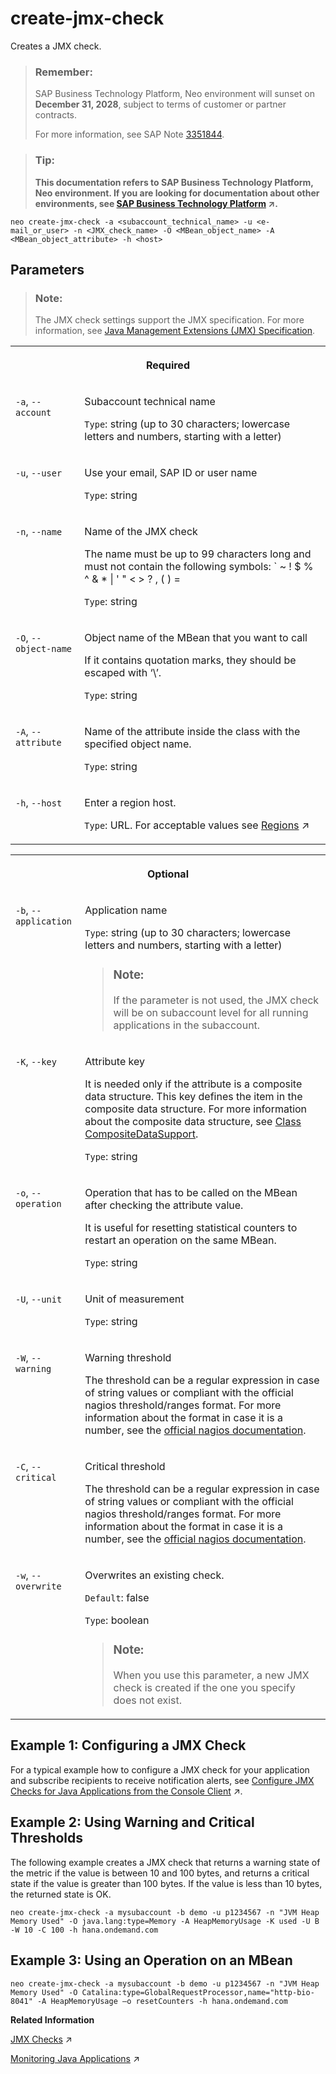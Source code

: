 <!-- loio298a207f33c4484b9894b7c4e2900566 -->

# create-jmx-check

Creates a JMX check.



> ### Remember:  
> SAP Business Technology Platform, Neo environment will sunset on **December 31, 2028**, subject to terms of customer or partner contracts.
> 
> For more information, see SAP Note [3351844](https://me.sap.com/notes/3351844).

> ### Tip:  
> **This documentation refers to SAP Business Technology Platform, Neo environment. If you are looking for documentation about other environments, see [SAP Business Technology Platform](https://help.sap.com/viewer/65de2977205c403bbc107264b8eccf4b/Cloud/en-US/6a2c1ab5a31b4ed9a2ce17a5329e1dd8.html "SAP Business Technology Platform (SAP BTP) is an integrated offering comprised of four technology portfolios: database and data management, application development and integration, analytics, and intelligent technologies. The platform offers users the ability to turn data into business value, compose end-to-end business processes, and build and extend SAP applications quickly.") :arrow_upper_right:.**



```
neo create-jmx-check -a <subaccount_technical_name> -u <e-mail_or_user> -n <JMX_check_name> -O <MBean_object_name> -A <MBean_object_attribute> -h <host>
```



## Parameters

> ### Note:  
> The JMX check settings support the JMX specification. For more information, see [Java Management Extensions \(JMX\) Specification](https://docs.oracle.com/javase/8/docs/technotes/guides/jmx/JMX_1_4_specification.pdf).


<table>
<tr>
<th valign="top" colspan="2">

Required



</th>
</tr>
<tr>
<td valign="top">

`-a`, `--account`



</td>
<td valign="top">

Subaccount technical name

`Type`: string \(up to 30 characters; lowercase letters and numbers, starting with a letter\)



</td>
</tr>
<tr>
<td valign="top">

`-u`, `--user`



</td>
<td valign="top">

Use your email, SAP ID or user name

`Type`: string



</td>
</tr>
<tr>
<td valign="top">

`-n`, `--name`



</td>
<td valign="top">

Name of the JMX check

The name must be up to 99 characters long and must not contain the following symbols: \` ~ ! $ % ^ & \* | ' " < \> ? , \( \) =

`Type`: string



</td>
</tr>
<tr>
<td valign="top">

`-O`, `--object-name`



</td>
<td valign="top">

Object name of the MBean that you want to call

If it contains quotation marks, they should be escaped with ‘\\’.

`Type`: string



</td>
</tr>
<tr>
<td valign="top">

`-A`, `--attribute`



</td>
<td valign="top">

Name of the attribute inside the class with the specified object name.

`Type`: string



</td>
</tr>
<tr>
<td valign="top">

`-h`, `--host`



</td>
<td valign="top">

Enter a region host.

`Type`: URL. For acceptable values see [Regions](https://help.sap.com/viewer/65de2977205c403bbc107264b8eccf4b/Cloud/en-US/350356d1dc314d3199dca15bd2ab9b0e.html "You can deploy applications in different regions. Each region represents a geographical location (for example, Europe, US East) where applications, data, or services are hosted.") :arrow_upper_right:



</td>
</tr>
</table>


<table>
<tr>
<th valign="top" colspan="2">

Optional



</th>
</tr>
<tr>
<td valign="top">

`-b`, `--application` 



</td>
<td valign="top">

Application name

`Type`: string \(up to 30 characters; lowercase letters and numbers, starting with a letter\)

> ### Note:  
> If the parameter is not used, the JMX check will be on subaccount level for all running applications in the subaccount.



</td>
</tr>
<tr>
<td valign="top">

`-K`, `--key`



</td>
<td valign="top">

Attribute key

It is needed only if the attribute is a composite data structure. This key defines the item in the composite data structure. For more information about the composite data structure, see [Class CompositeDataSupport](http://docs.oracle.com/javase/1.5.0/docs/api/javax/management/openmbean/CompositeDataSupport.html).

`Type`: string



</td>
</tr>
<tr>
<td valign="top">

`-o`, `--operation`



</td>
<td valign="top">

Operation that has to be called on the MBean after checking the attribute value.

It is useful for resetting statistical counters to restart an operation on the same MBean.

`Type`: string



</td>
</tr>
<tr>
<td valign="top">

`-U`, `--unit`



</td>
<td valign="top">

Unit of measurement

`Type`: string



</td>
</tr>
<tr>
<td valign="top">

`-W`, `--warning`



</td>
<td valign="top">

Warning threshold

The threshold can be a regular expression in case of string values or compliant with the official nagios threshold/ranges format. For more information about the format in case it is a number, see the [official nagios documentation](https://nagios-plugins.org/doc/guidelines.html#THRESHOLDFORMAT).



</td>
</tr>
<tr>
<td valign="top">

`-C`, `--critical`



</td>
<td valign="top">

Critical threshold

The threshold can be a regular expression in case of string values or compliant with the official nagios threshold/ranges format. For more information about the format in case it is a number, see the [official nagios documentation](https://nagios-plugins.org/doc/guidelines.html#THRESHOLDFORMAT).



</td>
</tr>
<tr>
<td valign="top">

`-w`, `--overwrite`



</td>
<td valign="top">

Overwrites an existing check.

`Default`: false

`Type`: boolean

> ### Note:  
> When you use this parameter, a new JMX check is created if the one you specify does not exist.



</td>
</tr>
</table>



## Example 1: Configuring a JMX Check

For a typical example how to configure a JMX check for your application and subscribe recipients to receive notification alerts, see [Configure JMX Checks for Java Applications from the Console Client](https://help.sap.com/viewer/64f7d2b06c6b40a9b3097860c5930641/Cloud/en-US/21d734fa88f44298a8a9cb1f759f8fb9.html "Configure a JMX check from the console client to monitor your Java application.") :arrow_upper_right:.



## Example 2: Using Warning and Critical Thresholds

The following example creates a JMX check that returns a warning state of the metric if the value is between 10 and 100 bytes, and returns a critical state if the value is greater than 100 bytes. If the value is less than 10 bytes, the returned state is OK.

```
neo create-jmx-check -a mysubaccount -b demo -u p1234567 -n "JVM Heap Memory Used" -O java.lang:type=Memory -A HeapMemoryUsage -K used -U B -W 10 -C 100 -h hana.ondemand.com
```



## Example 3: Using an Operation on an MBean

```
neo create-jmx-check -a mysubaccount -b demo -u p1234567 -n "JVM Heap Memory Used" -O Catalina:type=GlobalRequestProcessor,name="http-bio-8041" -A HeapMemoryUsage –o resetCounters -h hana.ondemand.com
```

**Related Information**  


[JMX Checks](https://help.sap.com/viewer/64f7d2b06c6b40a9b3097860c5930641/Cloud/en-US/ef5c05a713154945b347f87b54446c2b.html "Registering JMX checks allows alerting on any metric that is based on JMX MBean attribute.") :arrow_upper_right:

[Monitoring Java Applications](https://help.sap.com/viewer/64f7d2b06c6b40a9b3097860c5930641/Cloud/en-US/cf4b2953c2534c0a9b491abf5a4847d7.html "") :arrow_upper_right:

